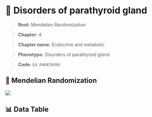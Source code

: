 # 🧪 Disorders of parathyroid gland

> **Root:** Mendelian Randomization

> **Chapter:** 4  

> **Chapter name:** Endocrine and metabolic

> **Phenotype:** Disorders of parathyroid gland  

> **Code:** `E4_PARATHYRO`

## 🧬 Mendelian Randomization  

<img src="/MR/Figures/Forward/E4_PARATHYRO.png"/>

## 📊 Data Table

<CsvTableMRF src="/MR_Data/Forward/E4_PARATHYRO.csv"/>
